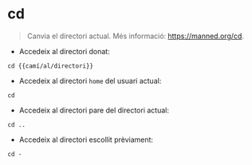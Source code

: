 # cd

> Canvia el directori actual.
> Més informació: <https://manned.org/cd>.

- Accedeix al directori donat:

`cd {{camí/al/directori}}`

- Accedeix al directori `home` del usuari actual:

`cd`

- Accedeix al directori pare del directori actual:

`cd ..`

- Accedeix al directori escollit prèviament:

`cd -`
